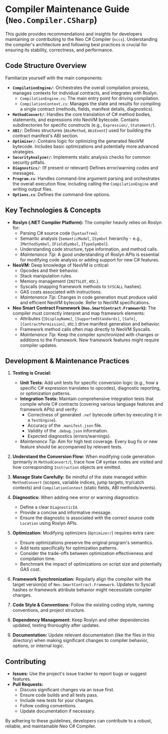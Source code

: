 # Compiler Maintenance Guide (`Neo.Compiler.CSharp`)

This guide provides recommendations and insights for developers maintaining or contributing to the Neo C# Compiler (`nccs`). Understanding the compiler's architecture and following best practices is crucial for ensuring its stability, correctness, and performance.

## Code Structure Overview

Familiarize yourself with the main components:

*   **`CompilationEngine/`**: Orchestrates the overall compilation process, manages contexts for individual contracts, and integrates with Roslyn.
    *   `CompilationEngine.cs`: The main entry point for driving compilation.
    *   `CompilationContext.cs`: Manages the state and results for compiling a single contract (methods, fields, manifest details, diagnostics).
*   **`MethodConvert/`**: Handles the core translation of C# method bodies, statements, and expressions into NeoVM bytecode. Contains subdirectories for specific constructs (e.g., `Expression/`, `Statement/`).
*   **`ABI/`**: Defines structures (`AbiMethod`, `AbiEvent`) used for building the contract manifest's ABI section.
*   **`Optimizer/`**: Contains logic for optimizing the generated NeoVM bytecode. Includes basic optimizations and potentially more advanced strategies.
*   **`SecurityAnalyzer/`**: Implements static analysis checks for common security pitfalls.
*   **`Diagnostics/`**: (If present or relevant) Defines error/warning codes and messages.
*   **`Program.cs`**: Handles command-line argument parsing and orchestrates the overall execution flow, including calling the `CompilationEngine` and writing output files.
*   **`Options.cs`**: Defines the command-line options.

## Key Technologies & Concepts

*   **Roslyn (.NET Compiler Platform):** The compiler heavily relies on Roslyn for:
    *   Parsing C# source code (`SyntaxTree`).
    *   Semantic analysis (`SemanticModel`, `ISymbol` hierarchy - e.g., `IMethodSymbol`, `IFieldSymbol`, `ITypeSymbol`).
    *   Understanding code structure, type information, and method calls.
    *   *Maintenance Tip:* A good understanding of Roslyn APIs is essential for modifying code analysis or adding support for new C# features.
*   **NeoVM:** Deep knowledge of NeoVM is critical:
    *   Opcodes and their behavior.
    *   Stack manipulation rules.
    *   Memory management (`INITSLOT`, etc.).
    *   Syscalls (mapping framework methods to `SYSCALL` hashes).
    *   GAS costs associated with instructions.
    *   *Maintenance Tip:* Changes in code generation must produce valid and efficient NeoVM bytecode. Refer to NeoVM specifications.
*   **Neo Smart Contract Framework (`Neo.SmartContract.Framework`):** The compiler must correctly interpret and map framework elements:
    *   Attributes (`[DisplayName]`, `[SupportedStandards]`, `[Safe]`, `[ContractPermission]`, etc.) drive manifest generation and behavior.
    *   Framework method calls often map directly to NeoVM Syscalls.
    *   *Maintenance Tip:* Keep the compiler synchronized with changes or additions to the Framework. New framework features might require compiler updates.

## Development & Maintenance Practices

1.  **Testing is Crucial:**
    *   **Unit Tests:** Add unit tests for specific conversion logic (e.g., how a specific C# expression translates to opcodes), diagnostic reporting, or optimization patterns.
    *   **Integration Tests:** Maintain comprehensive integration tests that compile whole C# contracts (covering various language features and framework APIs) and verify:
        *   Correctness of generated `.nef` bytecode (often by executing it in a `TestEngine`).
        *   Accuracy of the `.manifest.json` file.
        *   Validity of the `.debug.json` information.
        *   Expected diagnostics (errors/warnings).
    *   *Maintenance Tip:* Aim for high test coverage. Every bug fix or new feature should be accompanied by relevant tests.

2.  **Understand the Conversion Flow:** When modifying code generation (primarily in `MethodConvert/`), trace how C# syntax nodes are visited and how corresponding `Instruction` objects are emitted.

3.  **Manage State Carefully:** Be mindful of the state managed within `MethodConvert` (scopes, variable indices, jump targets, try/catch contexts) and `CompilationContext` (static fields, ABI methods/events).

4.  **Diagnostics:** When adding new error or warning diagnostics:
    *   Define a clear `DiagnosticId`.
    *   Provide a concise and informative message.
    *   Ensure the diagnostic is associated with the correct source code `Location` using Roslyn APIs.

5.  **Optimization:** Modifying optimizers (`Optimizer/`) requires extra care:
    *   Ensure optimizations preserve the original program's semantics.
    *   Add tests specifically for optimization patterns.
    *   Consider the trade-offs between optimization effectiveness and compilation time.
    *   Benchmark the impact of optimizations on script size and potentially GAS cost.

6.  **Framework Synchronization:** Regularly align the compiler with the target version(s) of `Neo.SmartContract.Framework`. Updates to Syscall hashes or framework attribute behavior might necessitate compiler changes.

7.  **Code Style & Conventions:** Follow the existing coding style, naming conventions, and project structure.

8.  **Dependency Management:** Keep Roslyn and other dependencies updated, testing thoroughly after updates.

9.  **Documentation:** Update relevant documentation (like the files in this directory) when making significant changes to compiler behavior, options, or internal logic.

## Contributing

*   **Issues:** Use the project's issue tracker to report bugs or suggest features.
*   **Pull Requests:**
    *   Discuss significant changes via an issue first.
    *   Ensure code builds and all tests pass.
    *   Include new tests for your changes.
    *   Follow coding conventions.
    *   Update documentation if necessary.

By adhering to these guidelines, developers can contribute to a robust, reliable, and maintainable Neo C# Compiler.
